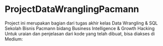 # ProjectDataWranglingPacmann

Project ini merupakan bagian dari tugas akhir kelas Data Wrangling & SQL Sekolah Bisnis Pacmann bidang Business Intelligence & Growth Hacking
Untuk uraian dan penjelasan dari kode yang telah dibuat, bisa diakses di Medium: 
